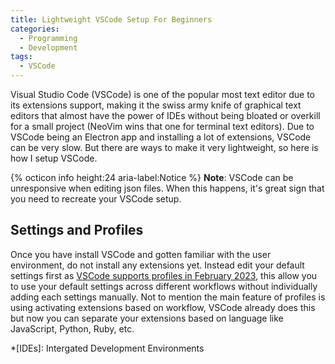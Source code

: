 ```yaml
---
title: Lightweight VSCode Setup For Beginners
categories:
  - Programming
  - Development
tags:
  - VSCode
---
```


Visual Studio Code (VSCode) is one of the popular most text editor due to its
extensions support, making it the swiss army knife of graphical text editors
that almost have the power of IDEs without being bloated or overkill for a small
project (NeoVim wins that one for terminal text editors). Due to VSCode being an
Electron app and installing a lot of extensions, VSCode can be very slow. But
there are ways to make it very lightweight, so here is how I setup VSCode.

<p class="message">
{% octicon info height:24 aria-label:Notice %} <strong>Note</strong>: VSCode
can be unresponsive when editing json files. When this happens, it's great sign
that you need to recreate your VSCode setup.
</p>

## Settings and Profiles

Once you have install VSCode and gotten familiar with the user environment, do
not install any extensions yet. Instead edit your default settings first as
[VSCode supports profiles in February 2023][1], this allow you to use your
default settings across different workflows without individually adding each
settings manually. Not to mention the main feature of profiles is using
activating extensions based on workflow, VSCode already does this but now you
can separate your extensions based on language like JavaScript, Python, Ruby,
etc.

*[IDEs]: Intergated Development Environments

[1]: https://code.visualstudio.com/updates/v1_76
